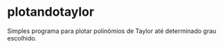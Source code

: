 # plotandotaylor

Simples programa para plotar polinômios de Taylor até determinado grau escolhido.

